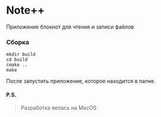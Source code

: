 # Note++
Приложение блокнот для чтения и записи файлов

### Сборка
```
mkdir build
cd build
cmake ..
make
```
После запустить приложение, которое находится в папке.

#### P.S.
> Разработка велась на MacOS 
